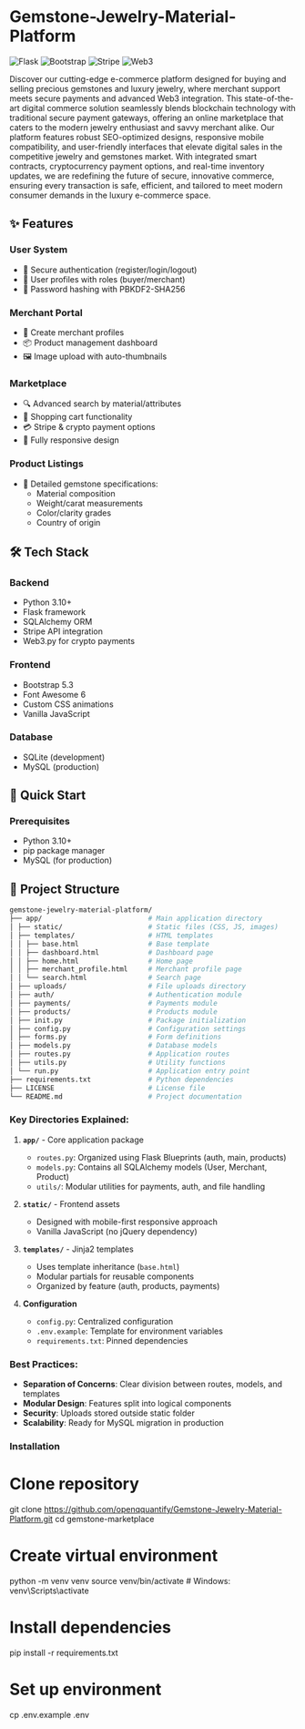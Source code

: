 # Gemstone-Jewelry-Material-Platform

![Flask](https://img.shields.io/badge/Flask-2.3.2-green)
![Bootstrap](https://img.shields.io/badge/Bootstrap-5.3.0-blueviolet)
![Stripe](https://img.shields.io/badge/Stripe-5.5.0-blue)
![Web3](https://img.shields.io/badge/Web3-6.4.0-orange)

Discover our cutting-edge e-commerce platform designed for buying and selling precious gemstones and luxury jewelry, where merchant support meets secure payments and advanced Web3 integration. This state-of-the-art digital commerce solution seamlessly blends blockchain technology with traditional secure payment gateways, offering an online marketplace that caters to the modern jewelry enthusiast and savvy merchant alike. Our platform features robust SEO-optimized designs, responsive mobile compatibility, and user-friendly interfaces that elevate digital sales in the competitive jewelry and gemstones market. With integrated smart contracts, cryptocurrency payment options, and real-time inventory updates, we are redefining the future of secure, innovative commerce, ensuring every transaction is safe, efficient, and tailored to meet modern consumer demands in the luxury e-commerce space.

## ✨ Features

### User System
- 🔐 Secure authentication (register/login/logout)
- 👤 User profiles with roles (buyer/merchant)
- 🔑 Password hashing with PBKDF2-SHA256

### Merchant Portal
- 🏪 Create merchant profiles
- 📦 Product management dashboard
- 🖼️ Image upload with auto-thumbnails

### Marketplace
- 🔍 Advanced search by material/attributes
- 🛒 Shopping cart functionality
- 💳 Stripe & crypto payment options
- 📱 Fully responsive design

### Product Listings
- 💎 Detailed gemstone specifications:
  - Material composition
  - Weight/carat measurements
  - Color/clarity grades
  - Country of origin

## 🛠️ Tech Stack

### Backend
- Python 3.10+
- Flask framework
- SQLAlchemy ORM
- Stripe API integration
- Web3.py for crypto payments

### Frontend
- Bootstrap 5.3
- Font Awesome 6
- Custom CSS animations
- Vanilla JavaScript

### Database
- SQLite (development)
- MySQL (production)

## 🚀 Quick Start

### Prerequisites
- Python 3.10+
- pip package manager
- MySQL (for production)

## 📁 Project Structure

```bash
gemstone-jewelry-material-platform/
├── app/                          # Main application directory
│ ├── static/                     # Static files (CSS, JS, images)
│ ├── templates/                  # HTML templates
│ │ ├── base.html                 # Base template
│ │ ├── dashboard.html            # Dashboard page
│ │ ├── home.html                 # Home page
│ │ ├── merchant_profile.html     # Merchant profile page
│ │ └── search.html               # Search page
│ ├── uploads/                    # File uploads directory
│ ├── auth/                       # Authentication module
│ ├── payments/                   # Payments module
│ ├── products/                   # Products module
│ ├── init.py                     # Package initialization
│ ├── config.py                   # Configuration settings
│ ├── forms.py                    # Form definitions
│ ├── models.py                   # Database models
│ ├── routes.py                   # Application routes
│ ├── utils.py                    # Utility functions
│ └── run.py                      # Application entry point
├── requirements.txt              # Python dependencies
├── LICENSE                       # License file
└── README.md                     # Project documentation
```

### Key Directories Explained:

1. **`app/`** - Core application package
   - `routes.py`: Organized using Flask Blueprints (auth, main, products)
   - `models.py`: Contains all SQLAlchemy models (User, Merchant, Product)
   - `utils/`: Modular utilities for payments, auth, and file handling

2. **`static/`** - Frontend assets
   - Designed with mobile-first responsive approach
   - Vanilla JavaScript (no jQuery dependency)

3. **`templates/`** - Jinja2 templates
   - Uses template inheritance (`base.html`)
   - Modular partials for reusable components
   - Organized by feature (auth, products, payments)

4. **Configuration**
   - `config.py`: Centralized configuration
   - `.env.example`: Template for environment variables
   - `requirements.txt`: Pinned dependencies

### Best Practices:
- **Separation of Concerns**: Clear division between routes, models, and templates
- **Modular Design**: Features split into logical components
- **Security**: Uploads stored outside static folder
- **Scalability**: Ready for MySQL migration in production



### Installation

# Clone repository
git clone https://github.com/openqquantify/Gemstone-Jewelry-Material-Platform.git
cd gemstone-marketplace

# Create virtual environment
python -m venv venv
source venv/bin/activate  # Windows: venv\Scripts\activate

# Install dependencies
pip install -r requirements.txt

# Set up environment
cp .env.example .env

